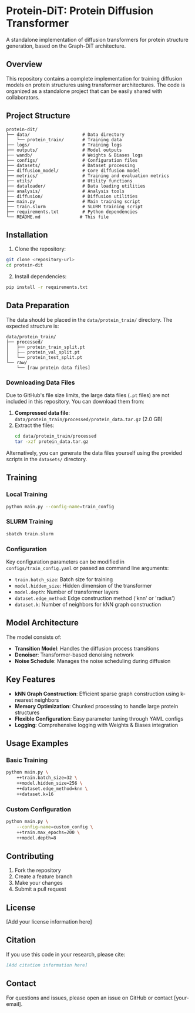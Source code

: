 # Protein-DiT: Protein Diffusion Transformer

A standalone implementation of diffusion transformers for protein structure generation, based on the Graph-DiT architecture.

## Overview

This repository contains a complete implementation for training diffusion models on protein structures using transformer architectures. The code is organized as a standalone project that can be easily shared with collaborators.

## Project Structure

```
protein-dit/
├── data/                    # Data directory
│   └── protein_train/       # Training data
├── logs/                    # Training logs
├── outputs/                 # Model outputs
├── wandb/                   # Weights & Biases logs
├── configs/                 # Configuration files
├── datasets/                # Dataset processing
├── diffusion_model/         # Core diffusion model
├── metrics/                 # Training and evaluation metrics
├── utils/                   # Utility functions
├── dataloader/              # Data loading utilities
├── analysis/                # Analysis tools
├── diffusion/               # Diffusion utilities
├── main.py                  # Main training script
├── train.slurm              # SLURM training script
├── requirements.txt         # Python dependencies
└── README.md               # This file
```

## Installation

1. Clone the repository:
```bash
git clone <repository-url>
cd protein-dit
```

2. Install dependencies:
```bash
pip install -r requirements.txt
```

## Data Preparation

The data should be placed in the `data/protein_train/` directory. The expected structure is:

```
data/protein_train/
├── processed/
│   ├── protein_train_split.pt
│   ├── protein_val_split.pt
│   └── protein_test_split.pt
└── raw/
    └── [raw protein data files]
```

### Downloading Data Files

Due to GitHub's file size limits, the large data files (`.pt` files) are not included in this repository. You can download them from:

1. **Compressed data file**: `data/protein_train/processed/protein_data.tar.gz` (2.0 GB)
2. Extract the files:
   ```bash
   cd data/protein_train/processed
   tar -xzf protein_data.tar.gz
   ```

Alternatively, you can generate the data files yourself using the provided scripts in the `datasets/` directory.

## Training

### Local Training
```bash
python main.py --config-name=train_config
```

### SLURM Training
```bash
sbatch train.slurm
```

### Configuration

Key configuration parameters can be modified in `configs/train_config.yaml` or passed as command line arguments:

- `train.batch_size`: Batch size for training
- `model.hidden_size`: Hidden dimension of the transformer
- `model.depth`: Number of transformer layers
- `dataset.edge_method`: Edge construction method ('knn' or 'radius')
- `dataset.k`: Number of neighbors for kNN graph construction

## Model Architecture

The model consists of:
- **Transition Model**: Handles the diffusion process transitions
- **Denoiser**: Transformer-based denoising network
- **Noise Schedule**: Manages the noise scheduling during diffusion

## Key Features

- **kNN Graph Construction**: Efficient sparse graph construction using k-nearest neighbors
- **Memory Optimization**: Chunked processing to handle large protein structures
- **Flexible Configuration**: Easy parameter tuning through YAML configs
- **Logging**: Comprehensive logging with Weights & Biases integration

## Usage Examples

### Basic Training
```bash
python main.py \
    ++train.batch_size=32 \
    ++model.hidden_size=256 \
    ++dataset.edge_method=knn \
    ++dataset.k=16
```

### Custom Configuration
```bash
python main.py \
    --config-name=custom_config \
    ++train.max_epochs=200 \
    ++model.depth=8
```

## Contributing

1. Fork the repository
2. Create a feature branch
3. Make your changes
4. Submit a pull request

## License

[Add your license information here]

## Citation

If you use this code in your research, please cite:

```bibtex
[Add citation information here]
```

## Contact

For questions and issues, please open an issue on GitHub or contact [your-email].

